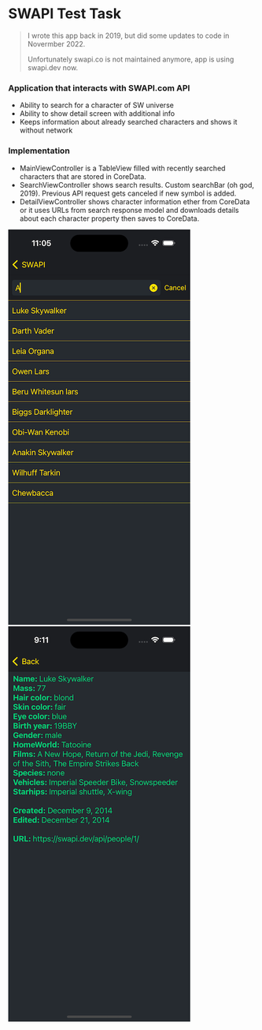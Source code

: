# SWAPI Test Task
> I wrote this app back in 2019, but did some updates to code in Novermber 2022.
>
> Unfortunately swapi.co is not maintained anymore, app is using swapi.dev now.

### Application that interacts with SWAPI.com API

- Ability to search for a character of SW universe
- Ability to show detail screen with additional info
- Keeps information about already searched characters and shows it without network

### Implementation

- MainViewController is a TableView filled with recently searched characters that are stored in CoreData.
- SearchViewController shows search results. Custom searchBar (oh god, 2019). Previous API request gets canceled if new symbol is added.
- DetailViewController shows character information ether from CoreData or it uses URLs from search response model and downloads details about each character property then saves to CoreData.

![Main](/Screenshots/Search.png)
![Search](/Screenshots/Detail.png)
